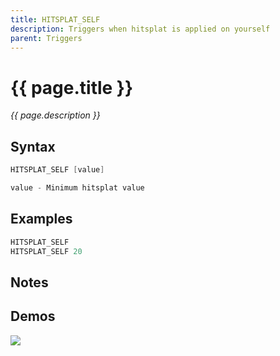 ```yaml
---
title: HITSPLAT_SELF
description: Triggers when hitsplat is applied on yourself
parent: Triggers
---
```


# {{ page.title }}

_{{ page.description }}_

## Syntax

```java
HITSPLAT_SELF [value] 

value - Minimum hitsplat value
```

## Examples

```java
HITSPLAT_SELF
HITSPLAT_SELF 20
```

## Notes


## Demos

![](https://i.imgur.com/IHZRLH3.gif)

